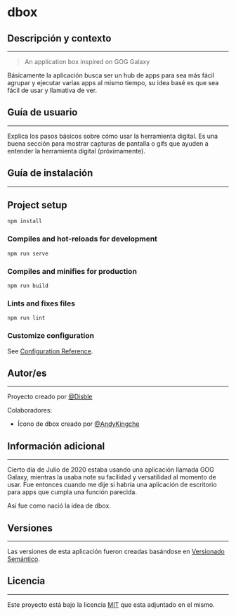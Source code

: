 # dbox


## Descripción y contexto
---
> An application box inspired on GOG Galaxy

Básicamente la aplicación busca ser un hub de apps para sea más fácil agrupar y ejecutar varias apps al mismo tiempo, su idea basé es que sea fácil de usar y llamativa de ver.


## Guía de usuario
---
Explica los pasos básicos sobre cómo usar la herramienta digital. Es una buena sección para mostrar capturas de pantalla o gifs que ayuden a entender la herramienta digital (próximamente).

## Guía de instalación
---
## Project setup
```
npm install
```

### Compiles and hot-reloads for development
```
npm run serve
```

### Compiles and minifies for production
```
npm run build
```

### Lints and fixes files
```
npm run lint
```

### Customize configuration
See [Configuration Reference](https://cli.vuejs.org/config/).

## Autor/es
---
Proyecto creado por [@Disble](https://github.com/Disble)

Colaboradores:

- Ícono de dbox creado por [@AndyKingche](https://github.com/AndyKingche)

## Información adicional
---
Cierto día de Julio de 2020 estaba usando una aplicación llamada GOG Galaxy, mientras la usaba note su facilidad y versatilidad al momento de usar. Fue entonces cuando me dije si habría una aplicación de escritorio para apps que cumpla una función parecida.

Así fue como nació la idea de dbox.

## Versiones
---
Las versiones de esta aplicación fueron creadas basándose en [Versionado Semántico](http://semver.org/).

## Licencia
---
Este proyecto está bajo la licencia [MIT](./LICENSE) que esta adjuntado en el mismo.
